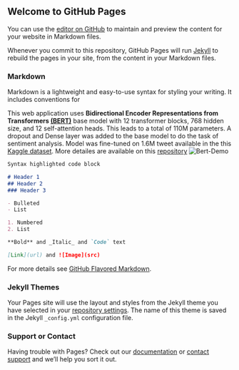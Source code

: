 ## Welcome to GitHub Pages

You can use the [editor on GitHub](https://github.com/Masoud-Ghasemian/My-Page/edit/main/README.md) to maintain and preview the content for your website in Markdown files.

Whenever you commit to this repository, GitHub Pages will run [Jekyll](https://jekyllrb.com/) to rebuild the pages in your site, from the content in your Markdown files.

### Markdown

Markdown is a lightweight and easy-to-use syntax for styling your writing. It includes conventions for

This web application uses **Bidirectional Encoder Representations from Transformers [(BERT)](https://arxiv.org/abs/1810.04805)** base model with 12 transformer blocks, 768 hidden size, and 12 self-attention heads. This leads to a total of 110M parameters. A dropout and Dense layer was added to the base model to do the task of sentiment analysis. Model was fine-tuned on 1.6M tweet available in the this [Kaggle dataset](https://www.kaggle.com/kazanova/sentiment140). More detailes are available on this [repository](https://github.com/Masoud-Ghasemian/BERT)
![Bert-Demo](https://user-images.githubusercontent.com/53497388/116019557-7192cb80-a612-11eb-8963-33db7ae7a740.gif)


```markdown
Syntax highlighted code block

# Header 1
## Header 2
### Header 3

- Bulleted
- List

1. Numbered
2. List

**Bold** and _Italic_ and `Code` text

[Link](url) and ![Image](src)
```

For more details see [GitHub Flavored Markdown](https://guides.github.com/features/mastering-markdown/).

### Jekyll Themes

Your Pages site will use the layout and styles from the Jekyll theme you have selected in your [repository settings](https://github.com/Masoud-Ghasemian/My-Page/settings/pages). The name of this theme is saved in the Jekyll `_config.yml` configuration file.

### Support or Contact

Having trouble with Pages? Check out our [documentation](https://docs.github.com/categories/github-pages-basics/) or [contact support](https://support.github.com/contact) and we’ll help you sort it out.

